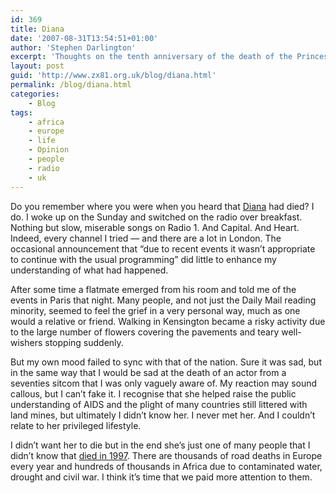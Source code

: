 ```yaml
---
id: 369
title: Diana
date: '2007-08-31T13:54:51+01:00'
author: 'Stephen Darlington'
excerpt: 'Thoughts on the tenth anniversary of the death of the Princess of Wales.'
layout: post
guid: 'http://www.zx81.org.uk/blog/diana.html'
permalink: /blog/diana.html
categories:
    - Blog
tags:
    - africa
    - europe
    - life
    - Opinion
    - people
    - radio
    - uk
---
```


Do you remember where you were when you heard that [Diana](http://www.guardian.co.uk/dianavideo/0,,2159086,00.html "Diana's life") had died? I do. I woke up on the Sunday and switched on the radio over breakfast. Nothing but slow, miserable songs on Radio 1. And Capital. And Heart. Indeed, every channel I tried — and there are a lot in London. The occasional announcement that “due to recent events it wasn’t appropriate to continue with the usual programming” did little to enhance my understanding of what had happened.

After some time a flatmate emerged from his room and told me of the events in Paris that night. Many people, and not just the Daily Mail reading minority, seemed to feel the grief in a very personal way, much as one would a relative or friend. Walking in Kensington became a risky activity due to the large number of flowers covering the pavements and teary well-wishers stopping suddenly.

But my own mood failed to sync with that of the nation. Sure it was sad, but in the same way that I would be sad at the death of an actor from a seventies sitcom that I was only vaguely aware of. My reaction may sound callous, but I can’t fake it. I recognise that she helped raise the public understanding of AIDS and the plight of many countries still littered with land mines, but ultimately I didn’t know her. I never met her. And I couldn’t relate to her privileged lifestyle.

I didn’t want her to die but in the end she’s just one of many people that I didn’t know that [died in 1997](http://en.wikipedia.org/wiki/1997#Deaths "Noteworthy people that died in 1997"). There are thousands of road deaths in Europe every year and hundreds of thousands in Africa due to contaminated water, drought and civil war. I think it’s time that we paid more attention to them.